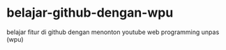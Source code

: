 # belajar-github-dengan-wpu
belajar fitur di github dengan menonton youtube web programming unpas (wpu)
